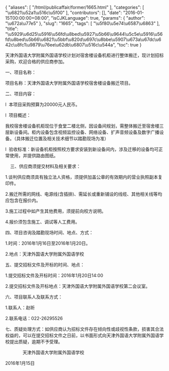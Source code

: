 {
    "aliases": [
        "/html/publicaffair/former/1665.html"
    ],
    "categories": [
        "\u6821\u52a1\u516c\u5f00"
    ],
    "contributors": [],
    "date": "2016-01-15T00:00:00+08:00",
    "isCJKLanguage": true,
    "params": {
        "author": "\u672a\u77e5"
    },
    "slug": "1665",
    "tags": [
        "\u5f80\u5e74\u6587\u6863"
    ],
    "title": "\u5929\u6d25\u5916\u56fd\u8bed\u5927\u5b66\u9644\u5c5e\u5916\u56fd\u8bed\u5b66\u6821\u5bbf\u820d\u697c\u8bbe\u5907\u673a\u67dc\u642c\u8fc1\u9879\u76ee\u62db\u6807\u516c\u544a",
    "toc": true
}

天津外国语大学附属外国语学校计划对宿舍楼设备机柜进行整体搬迁，现计划招标采购，欢迎合格的供应商参加。




一、项目名称：




项目名称：天津外国语大学附属外国语学校宿舍楼设备搬迁项目。




二、项目内容：




l  本项目采购预算为20000元人民币。




l  项目概述：




我校宿舍楼设备机柜现位于食堂二楼北侧，因设备间规划，需整体搬迁至宿舍楼三层新设备间。柜内设备包含视频监控设备、网络设备、扩声音频设备及数字广播设备。（具体搬迁位置及相关技术细节以踏勘现场为准）




l  验收标准：新设备机柜按照校方要求安装到新设备间内，涉及迁移的设备均可正常使用，并提供路由图纸。




    三、供应商须提交材料及相关要求：




1.谈判供应商须具有独立法人资格，须提供加盖公章的有效期内的营业执照副本复印件。




2.搬迁所需的网线、电源线(含插排)、需延长或重新铺设的线缆、其他相关线等均应包含在报价内。




3.施工过程中如产生其他费用，须提前向校方说明。




4.报价须包含施工、调试等人工费用。




四、项目咨询及踏勘现场时间、地点、方式：




1.时间：2016年1月16日至2016年1月20日。




2.地点：天津外国语大学附属外国语学校




五、提交招标文件及开标的时间、地点：




1.提交招标文件及开标时间：2016年1月20日14:00




2.提交招标文件及开标地点：天津外国语大学附属外国语学校第二会议室。




六、项目联系人及联系方式：




1.联系人：赵昕




2.联系电话：022-26295526




七、质疑处理方式：如供应商认为招标文件存在倾向性或歧视性条款，损害其合法权益的，可以在提交招标文件之日前，以书面形式向天津外国语大学附属外国语学校提出质疑，逾期不予受理。









              天津外国语大学附属外国语学校




2016年1月15日


